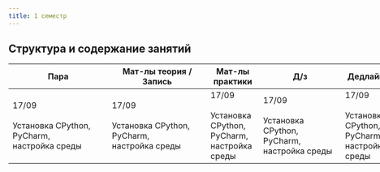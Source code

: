 ```yaml
---
title: 1 семестр
---
```


## Структура и содержание занятий

<table class="tg" style="undefined;table-layout: fixed; width: 753px">
<colgroup>
<col style="width: 232px">
<col style="width: 230px">
<col style="width: 106px">
<col style="width: 185px">
</colgroup>
<thead>
  <tr>
    <th class="tg-c3ow">Пара</th>
    <th class="tg-c3ow">Мат-лы теория /<br>Запись</th>
    <th class="tg-c3ow">Мат-лы<br>практики</th>
    <th class="tg-c3ow">Д/з</th>
    <th class="tg-c3ow">Дедлайн</th>
  </tr>
</thead>
<tbody>
  <tr>
    <td class="tg-0pky">17/09<br><br>Установка CPython, PyСharm,<br>настройка среды</td>
    <td class="tg-0pky">17/09<br><br>Установка CPython, PyСharm,<br>настройка среды</td>
    <td class="tg-0pky">17/09<br><br>Установка CPython, PyСharm,<br>настройка среды</td>
    <td class="tg-0pky">17/09<br><br>Установка CPython, PyСharm,<br>настройка среды</td>
    <td class="tg-0pky">17/09<br><br>Установка CPython, PyСharm,<br>настройка среды</td>
  </tr>
</tbody>
</table>

